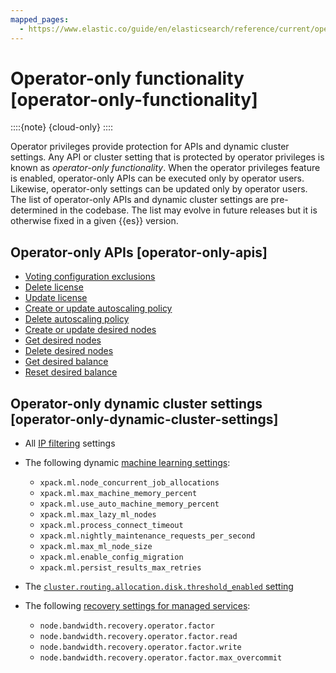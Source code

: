 ```yaml
---
mapped_pages:
  - https://www.elastic.co/guide/en/elasticsearch/reference/current/operator-only-functionality.html
---
```


# Operator-only functionality [operator-only-functionality]

::::{note} 
{cloud-only}
::::


Operator privileges provide protection for APIs and dynamic cluster settings. Any API or cluster setting that is protected by operator privileges is known as *operator-only functionality*. When the operator privileges feature is enabled, operator-only APIs can be executed only by operator users. Likewise, operator-only settings can be updated only by operator users. The list of operator-only APIs and dynamic cluster settings are pre-determined in the codebase. The list may evolve in future releases but it is otherwise fixed in a given {{es}} version.

## Operator-only APIs [operator-only-apis]

* [Voting configuration exclusions](https://www.elastic.co/guide/en/elasticsearch/reference/current/voting-config-exclusions.html)
* [Delete license](https://www.elastic.co/guide/en/elasticsearch/reference/current/delete-license.html)
* [Update license](https://www.elastic.co/guide/en/elasticsearch/reference/current/update-license.html)
* [Create or update autoscaling policy](https://www.elastic.co/guide/en/elasticsearch/reference/current/autoscaling-put-autoscaling-policy.html)
* [Delete autoscaling policy](https://www.elastic.co/guide/en/elasticsearch/reference/current/autoscaling-delete-autoscaling-policy.html)
* [Create or update desired nodes](https://www.elastic.co/guide/en/elasticsearch/reference/current/update-desired-nodes.html)
* [Get desired nodes](https://www.elastic.co/guide/en/elasticsearch/reference/current/get-desired-nodes.html)
* [Delete desired nodes](https://www.elastic.co/guide/en/elasticsearch/reference/current/delete-desired-nodes.html)
* [Get desired balance](https://www.elastic.co/guide/en/elasticsearch/reference/current/get-desired-balance.html)
* [Reset desired balance](https://www.elastic.co/guide/en/elasticsearch/reference/current/delete-desired-balance.html)


## Operator-only dynamic cluster settings [operator-only-dynamic-cluster-settings]

* All [IP filtering](../../security/ip-traffic-filtering.md) settings
* The following dynamic [machine learning settings](https://www.elastic.co/guide/en/elasticsearch/reference/current/ml-settings.html):

    * `xpack.ml.node_concurrent_job_allocations`
    * `xpack.ml.max_machine_memory_percent`
    * `xpack.ml.use_auto_machine_memory_percent`
    * `xpack.ml.max_lazy_ml_nodes`
    * `xpack.ml.process_connect_timeout`
    * `xpack.ml.nightly_maintenance_requests_per_second`
    * `xpack.ml.max_ml_node_size`
    * `xpack.ml.enable_config_migration`
    * `xpack.ml.persist_results_max_retries`

* The [`cluster.routing.allocation.disk.threshold_enabled` setting](https://www.elastic.co/guide/en/elasticsearch/reference/current/modules-cluster.html#cluster-routing-disk-threshold)
* The following [recovery settings for managed services](https://www.elastic.co/guide/en/elasticsearch/reference/current/recovery.html#recovery-settings-for-managed-services):

    * `node.bandwidth.recovery.operator.factor`
    * `node.bandwidth.recovery.operator.factor.read`
    * `node.bandwidth.recovery.operator.factor.write`
    * `node.bandwidth.recovery.operator.factor.max_overcommit`



